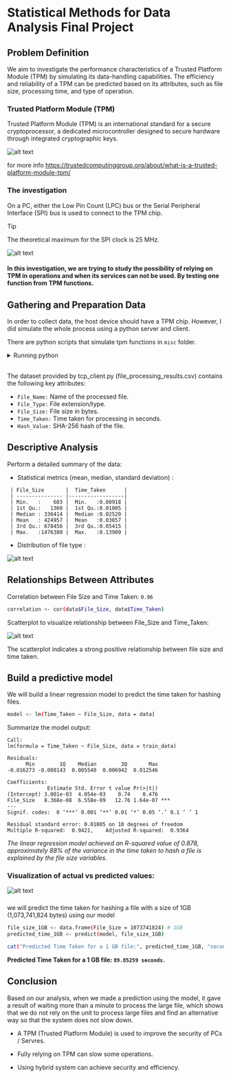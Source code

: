 # Statistical Methods for Data Analysis Final Project

## Problem Definition

We aim to investigate the performance characteristics of a Trusted Platform Module (TPM) by simulating its data-handling capabilities. The efficiency and reliability of a TPM can be predicted based on its attributes, such as file size, processing time, and type of operation.

### Trusted Platform Module (TPM)
Trusted Platform Module (TPM) is an international standard for a secure cryptoprocessor, a dedicated microcontroller designed to secure hardware through integrated cryptographic keys. 

![alt text](./img/image-1.png)

for more info https://trustedcomputinggroup.org/about/what-is-a-trusted-platform-module-tpm/

### The investigation 

On a PC, either the Low Pin Count (LPC) bus or the Serial Peripheral Interface (SPI) bus is used to connect to the TPM chip.

>[!TIP]
> The theoretical maximum for the SPI clock is 25 MHz.

![alt text](./img/image-7.png)

#### In this investigation, we are trying to study the possibility of relying on TPM in operations and when its services can not be used. By testing one function from TPM functions.

##  Gathering and Preparation Data

In order to collect data, the host device should have a TPM chip. However, I did simulate the whole process using a python server and client.

There are python scripts that simulate tpm functions in `misc` folder.

<details>

<summary>Running python</summary>

### Run server

1. Run server script :

```sh
   python tcp_server.py
```
This will create a local tcp server listinng on port `9999`, receives files then hash it and retuen hash value to the client.

2. Run client script:
```sh
   python tcp_client.py
```
The client try to connect to server.

3. Write your destination folder that contain files you want to test it. 

```sh
Enter the path to the folder containing files:
C:/myfolder/ # Your folder
```

</details>

<br/>

The dataset provided by tcp_client.py (file_processing_results.csv) contains the following key attributes:

- `File_Name:` Name of the processed file.
- `File_Type:` File extension/type.
- `File_Size:` File size in bytes.
- `Time_Taken:` Time taken for processing in seconds.
- `Hash_Value:` SHA-256 hash of the file.


## Descriptive Analysis

Perform a detailed summary of the data:

- Statistical metrics (mean, median, standard deviation) :

```
 | File_Size       |  Time_Taken      |
 | --------------- |------------------|
 | Min.   :    603 |  Min.   :0.00918 |  
 | 1st Qu.:   1360 |  1st Qu.:0.01005 |  
 | Median : 336414 |  Median :0.02520 |  
 | Mean   : 424957 |  Mean   :0.03857 |  
 | 3rd Qu.: 678456 |  3rd Qu.:0.05415 |  
 | Max.   :1476380 |  Max.   :0.13909 |  
```

- Distribution of file type :

![alt text](./img/image-5.png)



## Relationships Between Attributes

Correlation between File Size and Time Taken: `0.96` 

```sh
correlation <- cor(data$File_Size, data$Time_Taken)
```

Scatterplot to visualize relationship between File_Size and Time_Taken:

![alt text](./img/image.png)

The scatterplot indicates a strong positive relationship between file size and time taken.


## Build a predictive model 

We will build a linear regression model to predict the time taken for hashing files.

```sh
model <- lm(Time_Taken ~ File_Size, data = data)
```

Summarize the model output:

```
Call:
lm(formula = Time_Taken ~ File_Size, data = train_data)

Residuals:
      Min        1Q    Median        3Q       Max 
-0.016273 -0.008143  0.005540  0.006942  0.012546 

Coefficients:
             Estimate Std. Error t value Pr(>|t|)    
(Intercept) 3.001e-03  4.054e-03    0.74    0.476    
File_Size   8.368e-08  6.558e-09   12.76 1.64e-07 ***
---
Signif. codes:  0 ‘***’ 0.001 ‘**’ 0.01 ‘*’ 0.05 ‘.’ 0.1 ‘ ’ 1

Residual standard error: 0.01005 on 10 degrees of freedom
Multiple R-squared:  0.9421,	Adjusted R-squared:  0.9364
```

*The linear regression model achieved an R-squared value of 0.878, approximately 88% of the variance in the time taken to hash a file is explained by the file size variables.*

### Visualization of actual vs predicted values:

![alt text](./img/image-3.png)

### 

we will predict the time taken for hashing a file with a size of 1GB (1,073,741,824 bytes) using our model

```sh
file_size_1GB <- data.frame(File_Size = 1073741824) # 1GB
predicted_time_1GB <- predict(model, file_size_1GB)

cat("Predicted Time Taken for a 1 GB file:", predicted_time_1GB, "seconds\n")
```

**Predicted Time Taken for a 1 GB file: `89.85259 seconds`.**


## Conclusion

Based on our analysis, when we made a prediction using the model, it gave a result of waiting more than a minute to process the large file, which shows that we do not rely on the unit to process large files and find an alternative way so that the system does not slow down.

- A TPM (Trusted Platform Module) is used to improve the security of PCs / Servres.

- Fully relying on TPM can slow some operations.

- Using hybrid system can achieve security and efficiency.
